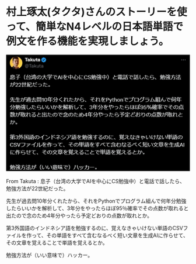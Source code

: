 # **村上琢太**(タクタ)さんのストーリーを使って、簡単なN4レベルの日本語単語で例文を作る機能を実現しましょう。

![Takuta Image](Takuta.jpg)

From Takuta :
息子（台湾の大学でAIを中心にCS勉強中）と電話で話したら、勉強方法が22世紀だった。

先生が過去問10年分くれたから、それをPythonでプログラム組んで何年分勉強したらいいかを解析して、3年分をやったらほぼ95％確率でその点数が取れると出たので念のため4年分やったら予定どおりの点数が取れとか。

第3外国語のインドネシア語を勉強するのに、覚えなきゃいけない単語のCSVファイルを作って、その単語をすべて含むなるべく短い文章を生成AIに作らせて、その文章を覚えることで単語を覚えるとか。

勉強方法が（いい意味で）ハッカー。
